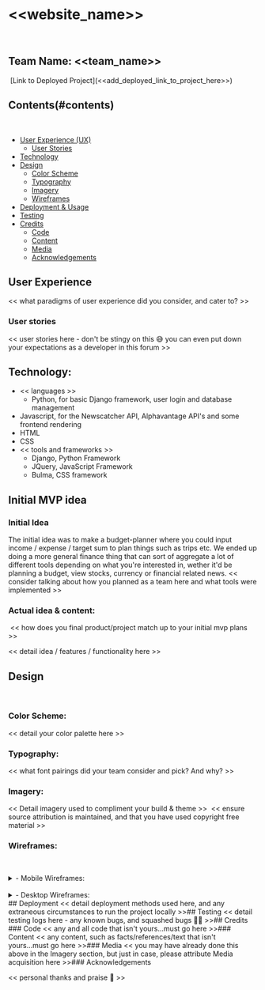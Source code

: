 # <<website_name>>
​
## Team Name: <<team_name>>
​
[Link to Deployed Project](<<add_deployed_link_to_project_here>>)
​
## Contents(#contents)
​
* [User Experience (UX)](#user-experience)
  * [User Stories](#user-stories)
* [Technology](#technology)
* [Design](#design)
  * [Color Scheme](#color-scheme)
  * [Typography](#typography)
  * [Imagery](#imagery)
  * [Wireframes](#wireframes)
* [Deployment & Usage](#deployment)
* [Testing](#testing)
* [Credits](#credits)
  * [Code](#code)
  * [Content](#content)
  * [Media](#media)
  * [Acknowledgements](#acknowledgements)
​
## User Experience
<< what paradigms of user experience did you consider, and cater to? >>
​
### User stories
<< user stories here - don't be stingy on this 😅 you can even put down your expectations as a developer in this forum >>
​
## Technology:


*  << languages >>
	* Python, for basic Django framework, user login and database management
  * Javascript, for the Newscatcher API, Alphavantage API's and some frontend rendering
  * HTML
  * CSS
​
* << tools and frameworks >>
  * Django, Python Framework
  * JQuery, JavaScript Framework
  * Bulma, CSS framework
​

## Initial MVP idea

### Initial Idea

The initial idea was to make a budget-planner where you could input income / expense / target sum to plan things such as trips etc.
We ended up doing a more general finance thing that can sort of aggregate a lot of different tools depending on what you're interested in,
wether it'd be planning a budget, view stocks, currency or financial related news.
​
<< consider talking about how you planned as a team here and what tools were implemented >>
​
### Actual idea & content:
​
<< how does you final product/project match up to your initial mvp plans >>​

<< detail idea / features / functionality here >>
​
## Design
​
### Color Scheme:
<< detail your color palette here >>
​
### Typography:
<< what font pairings did your team consider and pick? And why? >>
​
### Imagery:
<< Detail imagery used to compliment your build & theme >>
​
<< ensure source attribution is maintained, and that you have used copyright free material >>
​
### Wireframes:
​
<details>
<summary>- Mobile Wireframes:</summary>
​
<< put all your mobile wireframes here... >>
​
<< consider adding some notes to detail the planned components or functionality >>
​
</details>
​
<details>
<summary>- Desktop Wireframes:</summary>
​
<< put all your mobile wireframes here... >>
​
<< consider adding some notes to detail the planned components or functionality >>
​
</details>
​
## Deployment
<< detail deployment methods used here, and any extraneous circumstances to run the project locally >>
​
## Testing
<< detail testing logs here - any known bugs, and squashed bugs 🐛🐛 >>
​
## Credits
​
### Code
<< any and all code that isn't yours...must go here >>
​
### Content
<< any content, such as facts/references/text that isn't yours...must go here >>
​
### Media
<< you may have already done this above in the Imagery section, but just in case, please attribute Media acquisition here >>
​
### Acknowledgements

<< personal thanks and praise 🙌 >>
